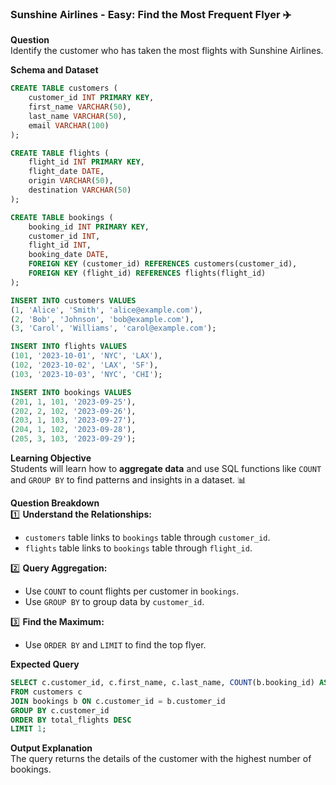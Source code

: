 ### Sunshine Airlines - Easy: Find the Most Frequent Flyer ✈️

**Question**  
Identify the customer who has taken the most flights with Sunshine Airlines.

**Schema and Dataset**  
```sql
CREATE TABLE customers (
    customer_id INT PRIMARY KEY,
    first_name VARCHAR(50),
    last_name VARCHAR(50),
    email VARCHAR(100)
);

CREATE TABLE flights (
    flight_id INT PRIMARY KEY,
    flight_date DATE,
    origin VARCHAR(50),
    destination VARCHAR(50)
);

CREATE TABLE bookings (
    booking_id INT PRIMARY KEY,
    customer_id INT,
    flight_id INT,
    booking_date DATE,
    FOREIGN KEY (customer_id) REFERENCES customers(customer_id),
    FOREIGN KEY (flight_id) REFERENCES flights(flight_id)
);

INSERT INTO customers VALUES
(1, 'Alice', 'Smith', 'alice@example.com'),
(2, 'Bob', 'Johnson', 'bob@example.com'),
(3, 'Carol', 'Williams', 'carol@example.com');

INSERT INTO flights VALUES
(101, '2023-10-01', 'NYC', 'LAX'),
(102, '2023-10-02', 'LAX', 'SF'),
(103, '2023-10-03', 'NYC', 'CHI');

INSERT INTO bookings VALUES
(201, 1, 101, '2023-09-25'),
(202, 2, 102, '2023-09-26'),
(203, 1, 103, '2023-09-27'),
(204, 1, 102, '2023-09-28'),
(205, 3, 103, '2023-09-29');
```

**Learning Objective**  
Students will learn how to **aggregate data** and use SQL functions like `COUNT` and `GROUP BY` to find patterns and insights in a dataset. 📊

**Question Breakdown**  
1️⃣ **Understand the Relationships:**  
   - `customers` table links to `bookings` table through `customer_id`.  
   - `flights` table links to `bookings` table through `flight_id`.  

2️⃣ **Query Aggregation:**  
   - Use `COUNT` to count flights per customer in `bookings`.  
   - Use `GROUP BY` to group data by `customer_id`.  

3️⃣ **Find the Maximum:**  
   - Use `ORDER BY` and `LIMIT` to find the top flyer.  

**Expected Query**

```sql
SELECT c.customer_id, c.first_name, c.last_name, COUNT(b.booking_id) AS total_flights
FROM customers c
JOIN bookings b ON c.customer_id = b.customer_id
GROUP BY c.customer_id
ORDER BY total_flights DESC
LIMIT 1;
```

**Output Explanation**  
The query returns the details of the customer with the highest number of bookings.
